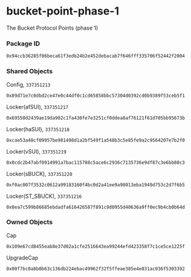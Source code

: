 # bucket-point-phase-1
The Bucket Protocol Points (phase 1)

### Package ID
```
0x94ccb36285f06beca61f3edb24b2e452debacab7f646fff335706f52442f2004
```

### Shared Objects
Config, `337351213`
```
0x89d71e7c0dbd2ce47e0c44df0c1cd65858bbc57304d0392cd0b9389f53ceb5f1
```
Locker(afSUI), `337351217`
```
0x69550d2439ae19da902c1fa430fe7e3251cf0ddea8af76121f61d705bb95673b
```
Locker(haSUI), `337351218`
```
0xcae53a48cf09957be981498d1a2bf549f1a548b3c5e85fe9a2c9564207e7b2f0
```
Locker(vSUI), `337351219`
```
0x0cdc2b47abf0914991a7bac115788c5ace6c2936c7135736e9df87c3e6bb80c3
```
Locker(sBUCK), `337351220`
```
0xf0ac007f3532c0612a99183160f4bc0d2a41ee9a98013eba1949d753c2d7f6b5
```
Locker(ST_SBUCK), `337351216`
```
0x0ea7c599b86685ebdadfa616426587f891c9d0955d40636a9ff0ec9b4cb0b64d
```

### Owned Objects
Cap
```
0x109e67cd8455eab8e37d02a1cfe2516643ea99244efd423358f7c1ce5ce1225f
```
UpgradeCap
```
0x00f7bc0a8b0b63c136db224ebac49962f32f5ffeae385e4e831ac036f5303392
```